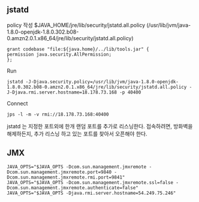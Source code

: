 
## jstatd
policy 작성
$JAVA_HOME/jre/lib/security/jstatd.all.policy
(/usr/lib/jvm/java-1.8.0-openjdk-1.8.0.302.b08-0.amzn2.0.1.x86_64/jre/lib/security/jstatd.all.policy)
```shell
grant codebase "file:${java.home}/../lib/tools.jar" {
permission java.security.AllPermission;
};
```
Run
```shell
jstatd -J-Djava.security.policy=/usr/lib/jvm/java-1.8.0-openjdk-1.8.0.302.b08-0.amzn2.0.1.x86_64/jre/lib/security/jstatd.all.policy -J-Djava.rmi.server.hostname=18.178.73.168 -p 40400
```


Connect
```shell
jps -l -m -v rmi://18.178.73.168:40400
```

jstatd 는 지정한 포트외에 한개 랜덤 포트를 추가로 리스닝한다. 접속하려면, 방화벽을 해제하든지, 추가 리스닝 하고 있는 포트를 찾아서 오픈해야 한다.

## JMX
```shell
JAVA_OPTS="$JAVA_OPTS -Dcom.sun.management.jmxremote -Dcom.sun.management.jmxremote.port=9840 -Dcom.sun.management.jmxremote.rmi.port=9841"
JAVA_OPTS="$JAVA_OPTS -Dcom.sun.management.jmxremote.ssl=false -Dcom.sun.management.jmxremote.authenticate=false"
JAVA_OPTS="$JAVA_OPTS -Djava.rmi.server.hostname=54.249.75.246"
```

